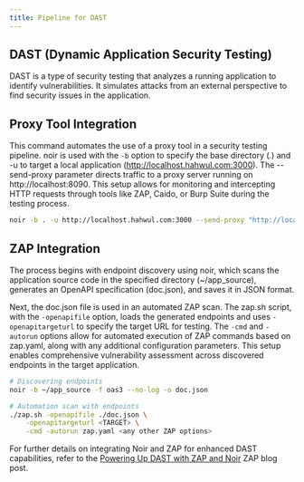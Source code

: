 ```yaml
---
title: Pipeline for DAST
---
```


## DAST (Dynamic Application Security Testing)

DAST is a type of security testing that analyzes a running application to identify vulnerabilities. It simulates attacks from an external perspective to find security issues in the application.

## Proxy Tool Integration

This command automates the use of a proxy tool in a security testing pipeline. noir is used with the `-b` option to specify the base directory (.) and -u to target a local application (http://localhost.hahwul.com:3000). The --send-proxy parameter directs traffic to a proxy server running on http://localhost:8090. This setup allows for monitoring and intercepting HTTP requests through tools like ZAP, Caido, or Burp Suite during the testing process.

```bash
noir -b . -u http://localhost.hahwul.com:3000 --send-proxy "http://localhost:8090"
```

## ZAP Integration

The process begins with endpoint discovery using noir, which scans the application source code in the specified directory (~/app_source), generates an OpenAPI specification (doc.json), and saves it in JSON format.

Next, the doc.json file is used in an automated ZAP scan. The zap.sh script, with the `-openapifile` option, loads the generated endpoints and uses `-openapitargeturl` to specify the target URL for testing. The `-cmd` and `-autorun` options allow for automated execution of ZAP commands based on zap.yaml, along with any additional configuration parameters. This setup enables comprehensive vulnerability assessment across discovered endpoints in the target application.

```bash
# Discovering endpoints
noir -b ~/app_source -f oas3 --no-log -o doc.json

# Automation scan with endpoints
./zap.sh -openapifile ./doc.json \
    -openapitargeturl <TARGET> \
    -cmd -autorun zap.yaml <any other ZAP options>
```

For further details on integrating Noir and ZAP for enhanced DAST capabilities, refer to the [Powering Up DAST with ZAP and Noir](https://www.zaproxy.org/blog/2024-11-11-powering-up-dast-with-zap-and-noir/) ZAP blog post.